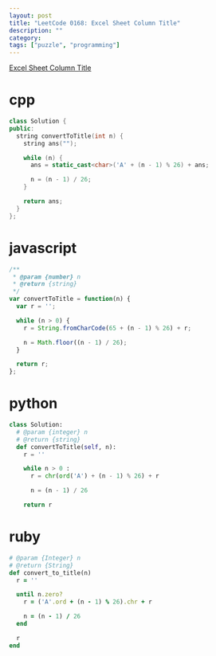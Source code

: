 ```yaml
---
layout: post
title: "LeetCode 0168: Excel Sheet Column Title"
description: ""
category:
tags: ["puzzle", "programming"]
---
```



[Excel Sheet Column Title](https://leetcode.com/problems/excel-sheet-column-title/)


# cpp

~~~ cpp
class Solution {
public:
  string convertToTitle(int n) {
    string ans("");

    while (n) {
      ans = static_cast<char>('A' + (n - 1) % 26) + ans;

      n = (n - 1) / 26;
    }

    return ans;
  }
};
~~~

# javascript

~~~ javascript
/**
 * @param {number} n
 * @return {string}
 */
var convertToTitle = function(n) {
  var r = '';

  while (n > 0) {
    r = String.fromCharCode(65 + (n - 1) % 26) + r;

    n = Math.floor((n - 1) / 26);
  }

  return r;
};
~~~

# python

~~~ python
class Solution:
  # @param {integer} n
  # @return {string}
  def convertToTitle(self, n):
    r = ''

    while n > 0 :
      r = chr(ord('A') + (n - 1) % 26) + r

      n = (n - 1) / 26

    return r
~~~

# ruby

~~~ ruby
# @param {Integer} n
# @return {String}
def convert_to_title(n)
  r = ''

  until n.zero?
    r = ('A'.ord + (n - 1) % 26).chr + r

    n = (n - 1) / 26
  end

  r
end
~~~
